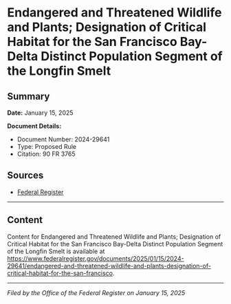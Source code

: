 # Endangered and Threatened Wildlife and Plants; Designation of Critical Habitat for the San Francisco Bay-Delta Distinct Population Segment of the Longfin Smelt

## Summary

**Date:** January 15, 2025

**Document Details:**
- Document Number: 2024-29641
- Type: Proposed Rule
- Citation: 90 FR 3765

## Sources
- [Federal Register](https://www.federalregister.gov/documents/2025/01/15/2024-29641/endangered-and-threatened-wildlife-and-plants-designation-of-critical-habitat-for-the-san-francisco)

---

## Content

Content for Endangered and Threatened Wildlife and Plants; Designation of Critical Habitat for the San Francisco Bay-Delta Distinct Population Segment of the Longfin Smelt is available at https://www.federalregister.gov/documents/2025/01/15/2024-29641/endangered-and-threatened-wildlife-and-plants-designation-of-critical-habitat-for-the-san-francisco.

---

*Filed by the Office of the Federal Register on January 15, 2025*
